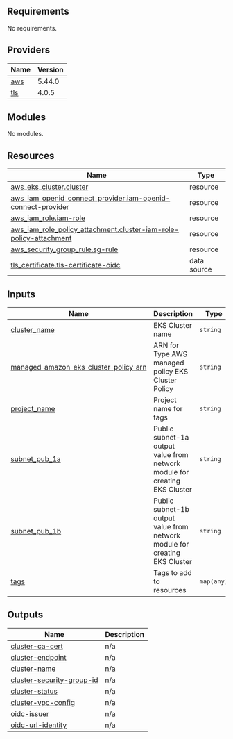 <!-- BEGIN_TF_DOCS -->
## Requirements

No requirements.

## Providers

| Name | Version |
|------|---------|
| <a name="provider_aws"></a> [aws](#provider\_aws) | 5.44.0 |
| <a name="provider_tls"></a> [tls](#provider\_tls) | 4.0.5 |

## Modules

No modules.

## Resources

| Name | Type |
|------|------|
| [aws_eks_cluster.cluster](https://registry.terraform.io/providers/hashicorp/aws/latest/docs/resources/eks_cluster) | resource |
| [aws_iam_openid_connect_provider.iam-openid-connect-provider](https://registry.terraform.io/providers/hashicorp/aws/latest/docs/resources/iam_openid_connect_provider) | resource |
| [aws_iam_role.iam-role](https://registry.terraform.io/providers/hashicorp/aws/latest/docs/resources/iam_role) | resource |
| [aws_iam_role_policy_attachment.cluster-iam-role-policy-attachment](https://registry.terraform.io/providers/hashicorp/aws/latest/docs/resources/iam_role_policy_attachment) | resource |
| [aws_security_group_rule.sg-rule](https://registry.terraform.io/providers/hashicorp/aws/latest/docs/resources/security_group_rule) | resource |
| [tls_certificate.tls-certificate-oidc](https://registry.terraform.io/providers/hashicorp/tls/latest/docs/data-sources/certificate) | data source |

## Inputs

| Name | Description | Type | Default | Required |
|------|-------------|------|---------|:--------:|
| <a name="input_cluster_name"></a> [cluster\_name](#input\_cluster\_name) | EKS Cluster name | `string` | n/a | yes |
| <a name="input_managed_amazon_eks_cluster_policy_arn"></a> [managed\_amazon\_eks\_cluster\_policy\_arn](#input\_managed\_amazon\_eks\_cluster\_policy\_arn) | ARN for Type AWS managed policy EKS Cluster Policy | `string` | n/a | yes |
| <a name="input_project_name"></a> [project\_name](#input\_project\_name) | Project name for tags | `string` | n/a | yes |
| <a name="input_subnet_pub_1a"></a> [subnet\_pub\_1a](#input\_subnet\_pub\_1a) | Public subnet-1a output value from network module for creating EKS Cluster | `string` | n/a | yes |
| <a name="input_subnet_pub_1b"></a> [subnet\_pub\_1b](#input\_subnet\_pub\_1b) | Public subnet-1b output value from network module for creating EKS Cluster | `string` | n/a | yes |
| <a name="input_tags"></a> [tags](#input\_tags) | Tags to add to resources | `map(any)` | n/a | yes |

## Outputs

| Name | Description |
|------|-------------|
| <a name="output_cluster-ca-cert"></a> [cluster-ca-cert](#output\_cluster-ca-cert) | n/a |
| <a name="output_cluster-endpoint"></a> [cluster-endpoint](#output\_cluster-endpoint) | n/a |
| <a name="output_cluster-name"></a> [cluster-name](#output\_cluster-name) | n/a |
| <a name="output_cluster-security-group-id"></a> [cluster-security-group-id](#output\_cluster-security-group-id) | n/a |
| <a name="output_cluster-status"></a> [cluster-status](#output\_cluster-status) | n/a |
| <a name="output_cluster-vpc-config"></a> [cluster-vpc-config](#output\_cluster-vpc-config) | n/a |
| <a name="output_oidc-issuer"></a> [oidc-issuer](#output\_oidc-issuer) | n/a |
| <a name="output_oidc-url-identity"></a> [oidc-url-identity](#output\_oidc-url-identity) | n/a |
<!-- END_TF_DOCS -->